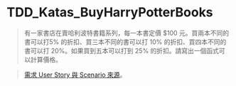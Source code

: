 # TDD_Katas_BuyHarryPotterBooks

> 有一家書店在賣哈利波特書籍系列，每一本書定價 $100 元。買兩本不同的書可以打5% 的折扣、買三本不同的書可以打 10% 的折扣、買四本不同的書可以打 20%。如果買到五本可以打到 25% 的折扣。請寫出一個函式可以計算價格。

> [需求 User Story 與 Scenario 來源](https://gist.github.com/hatelove/3f5a8257076909f91488)。
